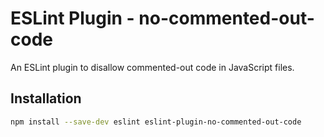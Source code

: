 # ESLint Plugin - no-commented-out-code

An ESLint plugin to disallow commented-out code in JavaScript files.

## Installation

```bash
npm install --save-dev eslint eslint-plugin-no-commented-out-code